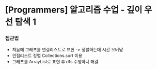 # [Programmers] 알고리즘 수업 - 깊이 우선 탐색 1

### 접근법

- 처음에 그래프를 연결리스트로 표현 -> 정렬하는데 시간 오버남
- 인접리스트 정렬 Collections.sort 이용
- 그래프를 ArrayList로 표현 후 dfs 수행하니 해결
